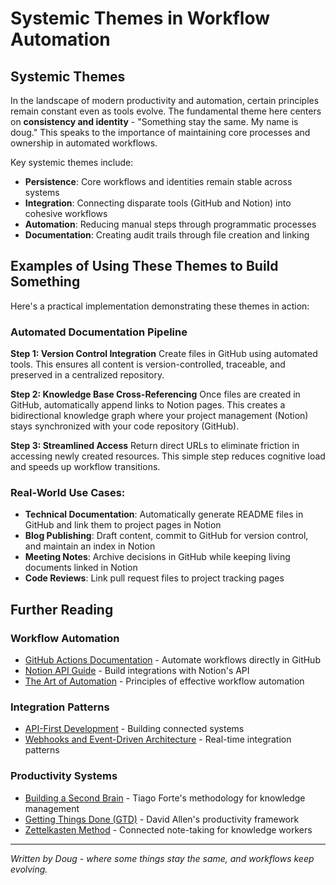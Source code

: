 # Systemic Themes in Workflow Automation

## Systemic Themes

In the landscape of modern productivity and automation, certain principles remain constant even as tools evolve. The fundamental theme here centers on **consistency and identity** - "Something stay the same. My name is doug." This speaks to the importance of maintaining core processes and ownership in automated workflows.

Key systemic themes include:

- **Persistence**: Core workflows and identities remain stable across systems
- **Integration**: Connecting disparate tools (GitHub and Notion) into cohesive workflows
- **Automation**: Reducing manual steps through programmatic processes
- **Documentation**: Creating audit trails through file creation and linking

## Examples of Using These Themes to Build Something

Here's a practical implementation demonstrating these themes in action:

### Automated Documentation Pipeline

**Step 1: Version Control Integration**
Create files in GitHub using automated tools. This ensures all content is version-controlled, traceable, and preserved in a centralized repository.

**Step 2: Knowledge Base Cross-Referencing**
Once files are created in GitHub, automatically append links to Notion pages. This creates a bidirectional knowledge graph where your project management (Notion) stays synchronized with your code repository (GitHub).

**Step 3: Streamlined Access**
Return direct URLs to eliminate friction in accessing newly created resources. This simple step reduces cognitive load and speeds up workflow transitions.

### Real-World Use Cases:
- **Technical Documentation**: Automatically generate README files in GitHub and link them to project pages in Notion
- **Blog Publishing**: Draft content, commit to GitHub for version control, and maintain an index in Notion
- **Meeting Notes**: Archive decisions in GitHub while keeping living documents linked in Notion
- **Code Reviews**: Link pull request files to project tracking pages

## Further Reading

### Workflow Automation
- [GitHub Actions Documentation](https://docs.github.com/en/actions) - Automate workflows directly in GitHub
- [Notion API Guide](https://developers.notion.com/) - Build integrations with Notion's API
- [The Art of Automation](https://zapier.com/blog/automation/) - Principles of effective workflow automation

### Integration Patterns
- [API-First Development](https://swagger.io/resources/articles/adopting-an-api-first-approach/) - Building connected systems
- [Webhooks and Event-Driven Architecture](https://hookdeck.com/webhooks/guides/what-are-webhooks) - Real-time integration patterns

### Productivity Systems
- [Building a Second Brain](https://www.buildingasecondbrain.com/) - Tiago Forte's methodology for knowledge management
- [Getting Things Done (GTD)](https://gettingthingsdone.com/) - David Allen's productivity framework
- [Zettelkasten Method](https://zettelkasten.de/introduction/) - Connected note-taking for knowledge workers

---

*Written by Doug - where some things stay the same, and workflows keep evolving.*